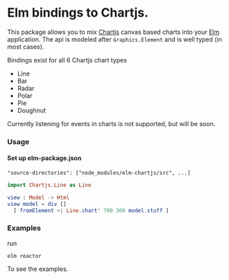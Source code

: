 # Elm bindings to Chartjs.

This package allows you to mix [Chartjs](http://www.chartjs.org/) canvas based charts into your [Elm](http://elm-lang.org/) application. The api is modeled after `Graphics.Element` and is well typed (in most cases).

Bindings exist for all 6 Chartjs chart types

- Line
- Bar
- Radar
- Polar
- Pie
- Doughnut

Currently listening for events in charts is not supported, but will be soon.

### Usage

#### Set up elm-package.json

```
"source-directories": ["node_modules/elm-chartjs/src", ...]
```

```elm
import Chartjs.Line as Line

view : Model -> Html
view model = div []
  [ fromElement <| Line.chart' 700 300 model.stuff ]
```

### Examples

run

```
elm reactor
```

To see the examples.
